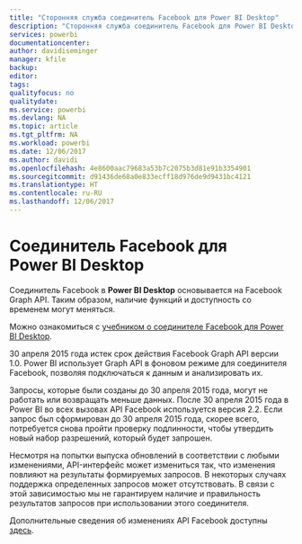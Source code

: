 ```yaml
---
title: "Сторонняя служба соединитель Facebook для Power BI Desktop"
description: "Сторонняя служба соединитель Facebook для Power BI Desktop"
services: powerbi
documentationcenter: 
author: davidiseminger
manager: kfile
backup: 
editor: 
tags: 
qualityfocus: no
qualitydate: 
ms.service: powerbi
ms.devlang: NA
ms.topic: article
ms.tgt_pltfrm: NA
ms.workload: powerbi
ms.date: 12/06/2017
ms.author: davidi
ms.openlocfilehash: 4e8600aac79683a53b7c2075b3d81e91b3354901
ms.sourcegitcommit: d91436de68a0e833ecff18d976de9d9431bc4121
ms.translationtype: HT
ms.contentlocale: ru-RU
ms.lasthandoff: 12/06/2017
---
```

# <a name="facebook-connector-for-power-bi-desktop"></a>Соединитель Facebook для Power BI Desktop
Соединитель Facebook в **Power BI Desktop** основывается на Facebook Graph API. Таким образом, наличие функций и доступность со временем могут меняться.

Можно ознакомиться с [учебником о соединителе Facebook для Power BI Desktop](desktop-tutorial-facebook-analytics.md).

30 апреля <sup></sup>2015 года истек срок действия Facebook Graph API версии 1.0. Power BI использует Graph API в фоновом режиме для соединителя Facebook, позволяя подключаться к данным и анализировать их.

Запросы, которые были созданы до 30 апреля <sup></sup>2015 года, могут не работать или возвращать меньше данных. После 30 апреля <sup></sup>2015 года в Power BI во всех вызовах API Facebook используется версия 2.2. Если запрос был сформирован до 30 апреля 2015 года, скорее всего, потребуется снова пройти проверку подлинности, чтобы утвердить новый набор разрешений, который будет запрошен.

Несмотря на попытки выпуска обновлений в соответствии с любыми изменениями, API-интерфейс может измениться так, что изменения повлияют на результаты формируемых запросов. В некоторых случаях поддержка определенных запросов может отсутствовать. В связи с этой зависимостью мы не гарантируем наличие и правильность результатов запросов при использовании этого соединителя.

Дополнительные сведения об изменениях API Facebook доступны [здесь](https://developers.facebook.com/docs/apps/changelog#v2_0).

